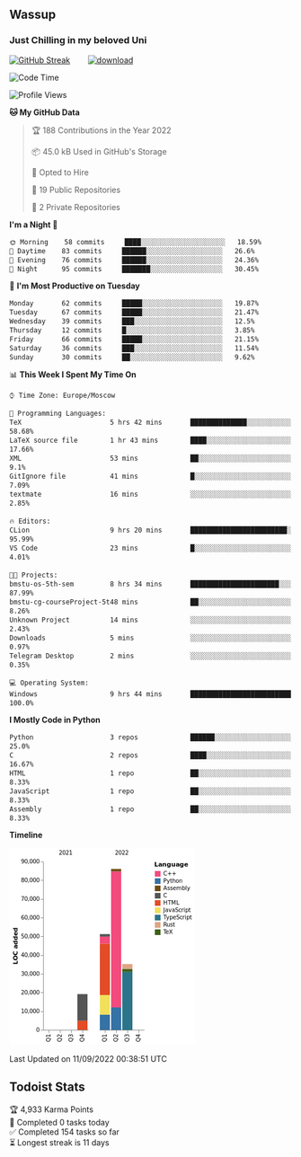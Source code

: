 ## Wassup 
### Just Chilling in my beloved Uni 

<!--
-->

[![GitHub Streak](http://github-readme-streak-stats.herokuapp.com?user=archeoss&theme=shades-of-purple&hide_border=true&date_format=j%20M%5B%20Y%5D)](https://git.io/streak-stats)&nbsp;&nbsp;&nbsp;&nbsp;&nbsp;&nbsp;&nbsp;&nbsp;[![download](https://user-images.githubusercontent.com/68448737/147796309-d8b65b1d-4dde-40d9-b03a-2b42aaa6cd43.jpeg)
](http://bmstu.ru/)

<!--START_SECTION:waka-->
![Code Time](http://img.shields.io/badge/Code%20Time-520%20hrs%2046%20mins-blue)

![Profile Views](http://img.shields.io/badge/Profile%20Views-1-blue)

**🐱 My GitHub Data** 

> 🏆 188 Contributions in the Year 2022
 > 
> 📦 45.0 kB Used in GitHub's Storage 
 > 
> 💼 Opted to Hire
 > 
> 📜 19 Public Repositories 
 > 
> 🔑 2 Private Repositories  
 > 
**I'm a Night 🦉** 

```text
🌞 Morning    58 commits     ████░░░░░░░░░░░░░░░░░░░░░   18.59% 
🌆 Daytime    83 commits     ██████░░░░░░░░░░░░░░░░░░░   26.6% 
🌃 Evening    76 commits     ██████░░░░░░░░░░░░░░░░░░░   24.36% 
🌙 Night      95 commits     ███████░░░░░░░░░░░░░░░░░░   30.45%

```
📅 **I'm Most Productive on Tuesday** 

```text
Monday       62 commits     █████░░░░░░░░░░░░░░░░░░░░   19.87% 
Tuesday      67 commits     █████░░░░░░░░░░░░░░░░░░░░   21.47% 
Wednesday    39 commits     ███░░░░░░░░░░░░░░░░░░░░░░   12.5% 
Thursday     12 commits     █░░░░░░░░░░░░░░░░░░░░░░░░   3.85% 
Friday       66 commits     █████░░░░░░░░░░░░░░░░░░░░   21.15% 
Saturday     36 commits     ███░░░░░░░░░░░░░░░░░░░░░░   11.54% 
Sunday       30 commits     ██░░░░░░░░░░░░░░░░░░░░░░░   9.62%

```


📊 **This Week I Spent My Time On** 

```text
⌚︎ Time Zone: Europe/Moscow

💬 Programming Languages: 
TeX                      5 hrs 42 mins       ██████████████░░░░░░░░░░░   58.68% 
LaTeX source file        1 hr 43 mins        ████░░░░░░░░░░░░░░░░░░░░░   17.66% 
XML                      53 mins             ██░░░░░░░░░░░░░░░░░░░░░░░   9.1% 
GitIgnore file           41 mins             █░░░░░░░░░░░░░░░░░░░░░░░░   7.09% 
textmate                 16 mins             ░░░░░░░░░░░░░░░░░░░░░░░░░   2.85%

🔥 Editors: 
CLion                    9 hrs 20 mins       ████████████████████████░   95.99% 
VS Code                  23 mins             █░░░░░░░░░░░░░░░░░░░░░░░░   4.01%

🐱‍💻 Projects: 
bmstu-os-5th-sem         8 hrs 34 mins       ██████████████████████░░░   87.99% 
bmstu-cg-courseProject-5t48 mins             ██░░░░░░░░░░░░░░░░░░░░░░░   8.26% 
Unknown Project          14 mins             ░░░░░░░░░░░░░░░░░░░░░░░░░   2.43% 
Downloads                5 mins              ░░░░░░░░░░░░░░░░░░░░░░░░░   0.97% 
Telegram Desktop         2 mins              ░░░░░░░░░░░░░░░░░░░░░░░░░   0.35%

💻 Operating System: 
Windows                  9 hrs 44 mins       █████████████████████████   100.0%

```

**I Mostly Code in Python** 

```text
Python                   3 repos             ██████░░░░░░░░░░░░░░░░░░░   25.0% 
C                        2 repos             ████░░░░░░░░░░░░░░░░░░░░░   16.67% 
HTML                     1 repo              ██░░░░░░░░░░░░░░░░░░░░░░░   8.33% 
JavaScript               1 repo              ██░░░░░░░░░░░░░░░░░░░░░░░   8.33% 
Assembly                 1 repo              ██░░░░░░░░░░░░░░░░░░░░░░░   8.33%

```


**Timeline**

![Chart not found](https://raw.githubusercontent.com/archeoss/archeoss/master/charts/bar_graph.png) 


 Last Updated on 11/09/2022 00:38:51 UTC
<!--END_SECTION:waka-->

## Todoist Stats

<!-- TODO-IST:START -->
🏆  4,933 Karma Points           
🌸  Completed 0 tasks today           
✅  Completed 154 tasks so far           
⏳  Longest streak is 11 days
<!-- TODO-IST:END -->
